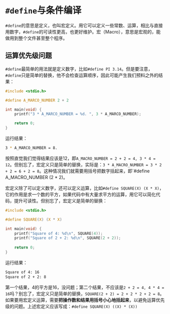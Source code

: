 # `#define`与条件编译

`#define`的意思是定义，也叫宏定义。用它可以定义一些常数、运算，相比与直接用数字，`#define`的可读性更高，也更好维护。宏（Macro），意思是宏观的，能做用到整个文件甚至整个程序。

## 运算优先级问题

`#define`最简单的用法就是定义数字，比如`#define PI 3.14`。但是要注意，`#define`只是简单的替换，他不会检查运算顺序，因此可能产生我们预料之外的结果：

``` C
#include <stdio.h>

#define A_MARCO_NUMBER 2 + 2

int main(void) {
    printf("3 * A_MARCO_NUMBER = %d. ", 3 * A_MARCO_NUMBER);

    return 0;
}
```

运行结果：

``` bash
3 * A_MARCO_NUMBER = 8.
```

按照直觉我们觉得结果应该是12，即`A_MACRO_NUMBER = 2 + 2 = 4, 3 * 4 = 12`。但别忘了，宏定义只是简单的替换，实际是：`3 * A_MACRO_NUMBER = 3 * 2 + 2 = 6 + 2 = 8`。这种情况我们就需要用括号把数字括起来，即`#define A_MACRO_NUMBER (2 * 2)。

宏定义除了可以定义数字，还可以定义运算，比如`#define SQUARE(X) (X * X)`，它的作用是求一个数的平方，如果代码中有大量求平方的运算，用它可以简化代码，提升可读性。但别忘了，宏定义是简单的替换：

``` C
#include <stdio.h>

#define SQUARE(X) (X * X)

int main(void) {
    printf("Square of 4: %d\n", SQUARE(4));
    printf("Square of 2 + 2: %d\n", SQUARE(2 + 2));
    
    return 0;
}
```

运行结果：

``` bash
Square of 4: 16
Square of 2 + 2: 8

```

第一个结果，4的平方是16，没问题；第二个结果，不应该是`2 + 2 = 4, 4 * 4 = 16`吗？别忘了，宏定义只是简单的替换，`SQUARE(2 + 2) = 2 + 2 * 2 + 2 = 8`。如果要用宏定义运算，需要**把操作数和结果用括号小心地括起来**，以避免运算优先级的问题。上述宏定义应该写成：`#define SQUARE(X) ((X) * (X))`
